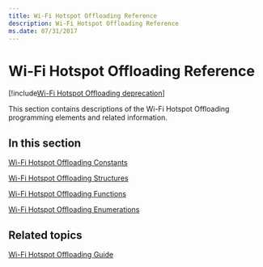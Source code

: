 ```yaml
---
title: Wi-Fi Hotspot Offloading Reference
description: Wi-Fi Hotspot Offloading Reference
ms.date: 07/31/2017
---
```


# Wi-Fi Hotspot Offloading Reference

[!include[Wi-Fi Hotspot Offloading deprecation](../includes/wi-fi-hotspot-offloading-deprecation.md)]

This section contains descriptions of the Wi-Fi Hotspot Offloading programming elements and related information.

## In this section


[Wi-Fi Hotspot Offloading Constants](wi-fi-hotspot-offloading-constants.md)

[Wi-Fi Hotspot Offloading Structures](hotspot-host-handlers.md)

[Wi-Fi Hotspot Offloading Functions](hsplugingetversion.md)

[Wi-Fi Hotspot Offloading Enumerations](ehs-authentication-result.md)

## Related topics
[Wi-Fi Hotspot Offloading Guide](./wi-fi-hotspot-offloading-guide.md)
